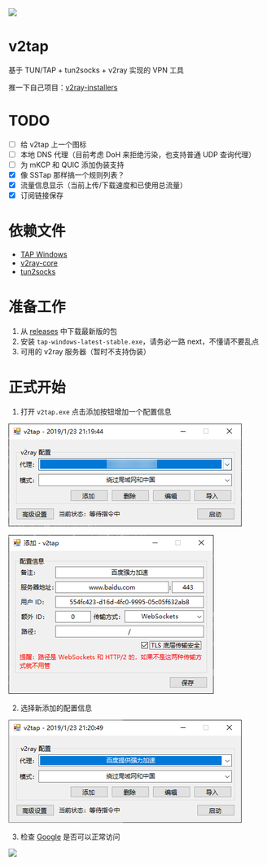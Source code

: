 [![](https://img.shields.io/badge/%E8%81%94%E7%B3%BB%E6%96%B9%E5%BC%8F-Telegram-blue.svg)](https://t.me/Holli_Freed)

# v2tap
基于 TUN/TAP + tun2socks + v2ray 实现的 VPN 工具

推一下自己项目：[v2ray-installers](https://github.com/hacking001/v2ray-installers)

# TODO
- [ ] 给 v2tap 上一个图标
- [ ] 本地 DNS 代理（目前考虑 DoH 来拒绝污染，也支持普通 UDP 查询代理）
- [ ] 为 mKCP 和 QUIC 添加伪装支持
- [x] 像 SSTap 那样搞一个规则列表？
- [x] 流量信息显示（当前上传/下载速度和已使用总流量）
- [x] 订阅链接保存

# 依赖文件
- [TAP Windows](https://build.openvpn.net/downloads/releases/latest/tap-windows-latest-stable.exe)
- [v2ray-core](https://github.com/v2ray/v2ray-core/releases)
- [tun2socks](https://github.com/hacking001/v2tap/tree/master/binaries)

# 准备工作
1. 从 [releases](https://github.com/hacking001/v2tap/releases) 中下载最新版的包
2. 安装 `tap-windows-latest-stable.exe`，请务必一路 next，不懂请不要乱点
3. 可用的 v2ray 服务器（暂时不支持伪装）

# 正式开始
1. 打开 `v2tap.exe` 点击添加按钮增加一个配置信息

![](screenshots/one.png)

![](screenshots/two.png)

2. 选择新添加的配置信息

![](screenshots/three.png)

3. 检查 [Google](https://www.google.com/ncr) 是否可以正常访问

![](screenshots/four.png)

